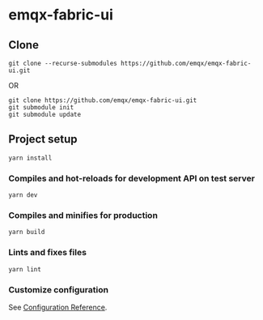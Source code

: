 # emqx-fabric-ui

## Clone

```shell
git clone --recurse-submodules https://github.com/emqx/emqx-fabric-ui.git
```

OR

```shell
git clone https://github.com/emqx/emqx-fabric-ui.git
git submodule init
git submodule update
```

## Project setup

```shell
yarn install
```

### Compiles and hot-reloads for development API on test server

```shell
yarn dev
```

### Compiles and minifies for production

```shell
yarn build
```

### Lints and fixes files

```shell
yarn lint
```

### Customize configuration

See [Configuration Reference](https://cli.vuejs.org/config/).
